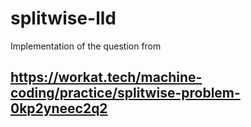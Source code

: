 # splitwise-lld
Implementation of the question from 
## https://workat.tech/machine-coding/practice/splitwise-problem-0kp2yneec2q2
